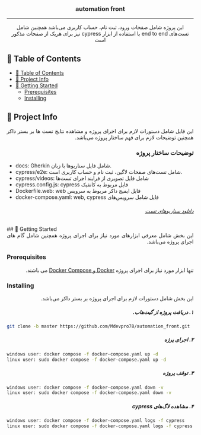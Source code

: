 
<h3 align="center">automation front</h3>

---

<p align="center" dir="auto" align="right"> 
    این پروژه شامل صفحات ورود، ثبت نام، حساب کاربری می‌باشد همچنین شامل تست‌های end to end با استفاده از ابزار cypress نیز برای هریک از صفحات مذکور است
    <br>

</p>

## 📝 Table of Contents

- [📝 Table of Contents](#-table-of-contents)
- [🧐 Project Info](#-project-info)
- [🏁 Getting Started](#-getting-started)
  - [Prerequisites](#prerequisites)
  - [Installing](#installing)

## 🧐 Project Info

<div dir="auto" align="justify"> 
    این فایل شامل دستورات لازم برای اجرای پروژه و مشاهده نتایج تست ها بر بستر داکر همچنین توضیحات لازم برای فهم ساختار پروژه می‌باشد.
    <br> 
</div>

<h3 dir="auto" align="justify"> توضیحات ساختار پروژه </h3>
<div dir="auto" align="justify">

- docs: Gherkin شامل فایل سناریو‌ها با زبان.
- cypress/e2e:  شامل تست‌های صفحات لاگین، ثبت نام و حساب کاربری است.
- cypress/videos: شامل فایل تصویری از فرایند اجرای تست‌ها
- cypress.config.js: cypress فایل مربوط به کانفیک
- Dockerfile.web: web فایل ایمیج داکر مربوط به سرویس
- docker-compose.yaml: web, cypress فایل شامل سرویس‌های
</div>

<h6 dir="rtl" align="right"> 
<a href="https://github.com/Mdevpro78/automation_front/blob/master/docs/gherkin_scenarios.pdf" dir="rtl" align="right">   دانلود سناریو‌های تست </a>
</h6>
## 🏁 Getting Started

<div dir="auto" align="justify"> 
این بخش شامل معرفی ابزار‌های مورد نیاز برای اجرای پروژه همچنین شامل گام های اجرای پروژه می‌باشد.
    <br> 
</div>

### Prerequisites

<div dir="auto" align="justify"> 
تنها ابزار مورد نیاز برای اجرای پروژه <a href="https://docs.docker.com/engine/install/">Docker و Docker Compose</a> می باشند.
    <br> 
</div>

### Installing

<div dir="auto" align="justify"> 
این بخش شامل دستورات لازم برای اجرای پروژه بر بستر داکر می‌باشد. 
</div>

<h5 dir="auto" align="justify">۱. دریافت پروژه از گیت‌هاب. </h5>

```sh
git clone -b master https://github.com/Mdevpro78/automation_front.git  && cd automation_front

```

<h5 dir="auto" align="justify">۲. اجرای پرژه </h5>

```sh
windows user: docker compose -f docker-compose.yaml up -d 
linux user: sudo docker compose -f docker-compose.yaml up -d 
```

<h5 dir="auto" align="justify">۳. توقف پروژه </h5>

```sh
windows user: docker compose -f docker-compose.yaml down -v
linux user: sudo docker compose -f docker-compose.yaml down -v
```

<h5 dir="auto" align="justify">۴. مشاهده لاگ‌های cypress</h5>

```sh
windows user: docker compose -f docker-compose.yaml logs -f cypress
linux user: sudo docker compose -f docker-compose.yaml logs -f cypress
```
